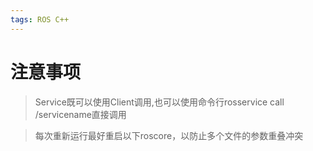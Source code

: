 ```yaml
---
tags: ROS C++
---
```

# 注意事项

> Service既可以使用Client调用,也可以使用命令行rosservice call /servicename直接调用
> 

> 每次重新运行最好重启以下roscore，以防止多个文件的参数重叠冲突
>